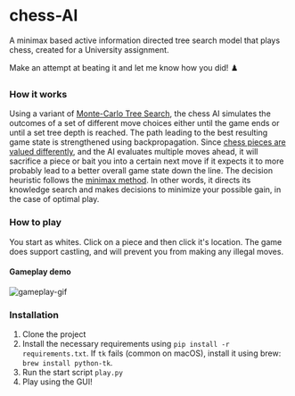 # chess-AI
A minimax based active information directed tree search model that plays chess, created for a University assignment.

Make an attempt at beating it and let me know how you did! ♟️

### How it works

Using a variant of [Monte-Carlo Tree Search](https://en.wikipedia.org/wiki/Monte_Carlo_tree_search#Monte_Carlo_tree_search_(MCTS)), the chess AI simulates the outcomes of a set of different move choices either until the game ends or until a set tree depth is reached. The path leading to the best resulting game state is strengthened using backpropagation. Since [chess pieces are valued differently](https://www.chess.com/terms/chess-piece-value#Chesspiecevals), and the AI evaluates multiple moves ahead, it will sacrifice a piece or bait you into a certain next move if it expects it to more probably lead to a better overall game state down the line. The decision heuristic follows the [minimax method](https://en.wikipedia.org/wiki/Minimax). In other words, it directs its knowledge search and makes decisions to minimize your possible gain, in the case of optimal play.

### How to play

You start as whites. Click on a piece and then click it's location. The game does support castling, and will prevent you from making any illegal moves.

#### Gameplay demo
![gameplay-gif](./readme_assets/sc-superfast-169.gif)

### Installation

1. Clone the project
2. Install the necessary requirements using `pip install -r requirements.txt`. If `tk` fails (common on macOS), install it using brew: `brew install python-tk`.
3. Run the start script `play.py`
4. Play using the GUI!
